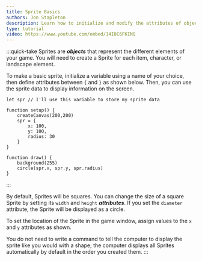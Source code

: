 ```yaml
---
title: Sprite Basics
authors: Jon Stapleton
description: Learn how to initialize and modify the attributes of objects to create "sprites"--game elements that often have their own coordinate values. This tutorial covers the distinction between primitive variables and objects, assigning values to object attributes, and using object values to display sprites in the program window.
type: tutorial
video: https://www.youtube.com/embed/14I8C6FKINQ
---
```

:::quick-take
Sprites are ***objects*** that represent the different elements of your game. You will need to create a Sprite for each item, character, or landscape element. 

To make a basic sprite, initialize a variable using a name of your choice, then define attributes between `{` and `}` as shown below. Then, you can use the sprite data to display information on the screen.

```javascript{#example}
let spr // I'll use this variable to store my sprite data

function setup() {
	createCanvas(200,200)
	spr = {
		x: 100,
		y: 100,
		radius: 30
	}
}

function draw() {
	background(255)
	circle(spr.x, spr.y, spr.radius)
}
```
:::


By default, Sprites will be squares. You can change the size of a square Sprite by setting its `width` and `height` ***attributes***. If you set the `diameter` attribute, the Sprite will be displayed as a circle.

To set the location of the Sprite in the game window, assign values to the `x` and `y` attributes as shown.

You do not need to write a command to tell the computer to display the sprite like you would with a shape; the computer displays all Sprites automatically by default in the order you created them.
:::